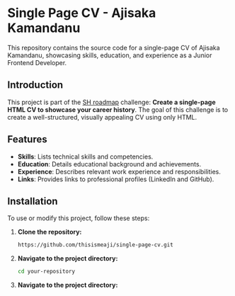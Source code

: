 # Single Page CV - Ajisaka Kamandanu

This repository contains the source code for a single-page CV of Ajisaka Kamandanu, showcasing skills, education, and experience as a Junior Frontend Developer.

## Introduction

This project is part of the [SH roadmap](https://roadmap.sh/projects/single-page-cv) challenge: **Create a single-page HTML CV to showcase your career history**. The goal of this challenge is to create a well-structured, visually appealing CV using only HTML.

## Features

- **Skills**: Lists technical skills and competencies.
- **Education**: Details educational background and achievements.
- **Experience**: Describes relevant work experience and responsibilities.
- **Links**: Provides links to professional profiles (LinkedIn and GitHub).

## Installation

To use or modify this project, follow these steps:

1. **Clone the repository:**

   ```bash
   https://github.com/thisismeaji/single-page-cv.git
   
2. **Navigate to the project directory:**

   ```bash
   cd your-repository

2. **Navigate to the project directory:**
